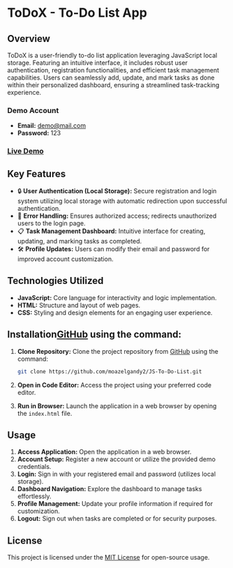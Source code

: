 # ToDoX - To-Do List App

## Overview

ToDoX is a user-friendly to-do list application leveraging JavaScript local storage. Featuring an intuitive interface, it includes robust user authentication, registration functionalities, and efficient task management capabilities. Users can seamlessly add, update, and mark tasks as done within their personalized dashboard, ensuring a streamlined task-tracking experience.

### Demo Account

- **Email:** demo@mail.com
- **Password:** 123

### [Live Demo](https://moazelgandy2.github.io/JS-To-Do-List/)

## Key Features

- 🔒 **User Authentication (Local Storage):** Secure registration and login system utilizing local storage with automatic redirection upon successful authentication.
- 🚫 **Error Handling:** Ensures authorized access; redirects unauthorized users to the login page.
- 📋 **Task Management Dashboard:** Intuitive interface for creating, updating, and marking tasks as completed.
- 🛠️ **Profile Updates:** Users can modify their email and password for improved account customization.

## Technologies Utilized

- **JavaScript:** Core language for interactivity and logic implementation.
- **HTML:** Structure and layout of web pages.
- **CSS:** Styling and design elements for an engaging user experience.

## Installation[GitHub](https://github.com/moazelgandy2/JS-To-Do-List) using the command:

1. **Clone Repository:** Clone the project repository from [GitHub](https://github.com/moazelgandy2/JS-To-Do-List) using the command:

   ```bash
   git clone https://github.com/moazelgandy2/JS-To-Do-List.git
   ```

2. **Open in Code Editor:** Access the project using your preferred code editor.
3. **Run in Browser:** Launch the application in a web browser by opening the `index.html` file.

## Usage

1. **Access Application:** Open the application in a web browser.
2. **Account Setup:** Register a new account or utilize the provided demo credentials.
3. **Login:** Sign in with your registered email and password (utilizes local storage).
4. **Dashboard Navigation:** Explore the dashboard to manage tasks effortlessly.
5. **Profile Management:** Update your profile information if required for customization.
6. **Logout:** Sign out when tasks are completed or for security purposes.

## License

This project is licensed under the [MIT License](https://opensource.org/licenses/MIT) for open-source usage.
